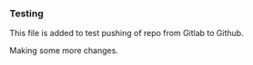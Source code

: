 ### Testing

This file is added to test pushing of repo from Gitlab to Github.

Making some more changes.